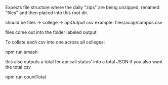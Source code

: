 Expects file structure where the daily "zips" are being unzipped, renamed "files" and then placed into this root dir.

should be files -> college -> apiOutput csv
example: 
files/acap/campus.csv



files come out into the folder labeled output


To collate each csv into one across all colleges: 

npm run smash 

this also outputs a total for api call status' into a total JSON
if you also want the total csv 

npm run countTotal


